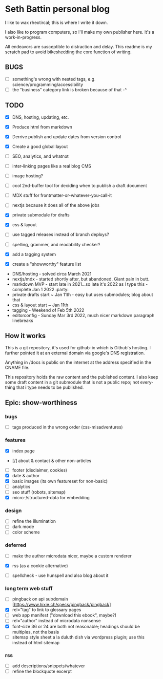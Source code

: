 Seth Battin personal blog
=========================
I like to wax rheotircal; this is where I write it down.

I also like to program computers, so I'll make my own publisher here.  It's
a work-in-progress.

All endeavors are susceptible to distraction and delay.  This readme is my
scratch pad to avoid bikeshedding the core function of writing.

BUGS
----
- [ ] something's wrong with nested tags, e.g. science/programming/accessibility
- [ ] the "business" category link is broken because of that -^

TODO
----
- [x] DNS, hosting, updating, etc.
- [x] Produce html from markdown
- [x] Derrive publish and update dates from version control
- [x] Create a good global layout
- [ ] SEO, analytics, and whatnot
- [ ] inter-linking pages like a real blog CMS
- [ ] image hosting?
- [ ] cool 2nd-buffer tool for deciding when to publish a draft document
- [ ] MDX stuff for frontmatter-or-whatever-you-call-it
- [ ] nextjs because it does all of the above jobs
- [x] private submodule for drafts
- [x] css & layout
- [ ] use tagged releases instead of branch deploys?
- [ ] spelling, grammer, and readability checker?
- [x] add a tagging system
- [x] create a "showworthy" feature list


- DNS/hosting - solved circa March 2021
- nextjs/mdx - started shortly after, but abandoned.  Giant pain in butt.
- markdown MVP - start late in 2021...so late it's 2022 as I type this - complete Jan 1 2022 :party:
- private drafts start ~ Jan 11th - easy but uses submodules; blog about that
- css & layout start ~ Jan 11th
- tagging - Weekend of Feb 5th 2022
- editorconfig - Sunday Mar 3rd 2022, much nicer markdown paragraph linebreaks


How it works
------------

This is a git repository, it's used for github-io which is Github's hosting. I
further pointed it at an external domain via google's DNS registration.

Anything in /docs is public on the internet at the address specified in the
CNAME file.

This repository holds the raw content and the published content.  I also keep
some draft content in a git submodule that is not a public repo; not every-
thing that i type needs to be published.


Epic: show-worthiness
---------------------

### bugs
- [ ] tags produced in the wrong order (css-misadventures)

### features
- [x] index page
- [/] about & contact & other non-articles
- [ ] footer (disclaimer, cookies)
- [x] date & author
- [x] basic images (its own featureset for non-basic)
- [ ] analytics
- [ ] seo stuff (robots, sitemap)
- [x] micro-/structured-data for embedding

### design
- [ ] refine the illumination
- [ ] dark mode
- [ ] color scheme

### deferred
- [ ] make the author microdata nicer, maybe a custom renderer
- [x] rss (as a cookie alternative)
- [ ] spellcheck - use hunspell and also blog about it


### long term web stuff
- [ ] pingback on api subdomain [https://www.hixie.ch/specs/pingback/pingback]
- [x] rel="tag" to link to glossary pages
- [ ] web app manifest ("download this ebook", maybe?)
- [ ] rel="author" instead of microdata nonsense
- [x] font-size 36 or 24 are both not reasonable; headings should be multiples, not the basis
- [ ] sitemap style sheet a la duluth dish via wordpress plugin; use this instead of html sitemap

### rss
- [ ] add descriptions/snippets/whatever
- [ ] refine the blockquote excerpt
